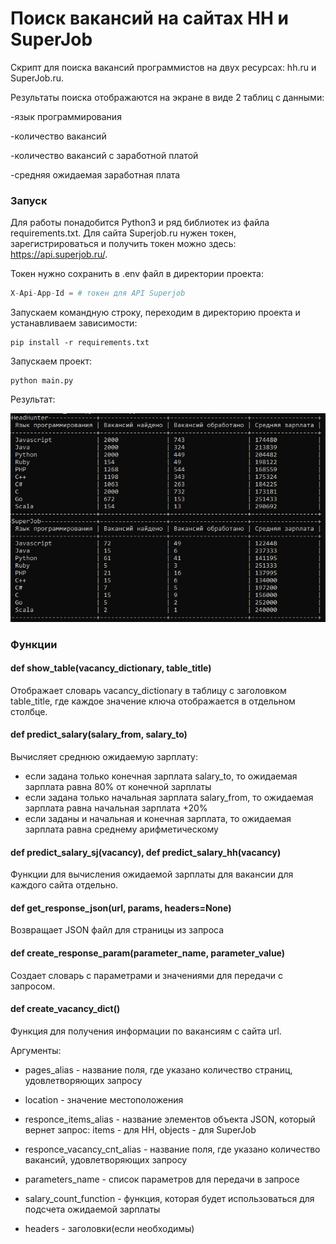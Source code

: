 # Поиск вакансий на сайтах HH и SuperJob

Скрипт для поиска вакансий программистов на двух ресурсах: hh.ru и SuperJob.ru.

Результаты поиска отображаются на экране в виде 2 таблиц с данными:

-язык программирования

-количество вакансий

-количество вакансий с заработной платой

-средняя ожидаемая заработная плата
### Запуск

Для работы понадобится Python3 и ряд библиотек из файла requirements.txt.
Для сайта Superjob.ru нужен токен, зарегистрироваться и получить токен можно здесь: https://api.superjob.ru/.

Токен нужно сохранить в .env файл в директории проекта:

```Python
X-Api-App-Id = # токен для API Superjob
```

Запускаем командную строку, переходим в директорию проекта и устанавливаем зависимости:
```
pip install -r requirements.txt
```
Запускаем проект:

```
python main.py
```

Результат:

![](https://github.com/atskayasatana/Images/blob/cab8f567e77b2cd10ec4035ddcdbaf62c44dfae6/hh_api_res.png)


### Функции

#### def show_table(vacancy_dictionary, table_title)

Отображает словарь vacancy_dictionary в таблицу с заголовком table_title, где каждое значение ключа отображается в отдельном столбце.

#### def predict_salary(salary_from, salary_to)

Вычисляет среднюю ожидаемую зарплату:
* если задана только конечная зарплата salary_to, то ожидаемая зарплата равна 80% от конечной зарплаты
* если задана только начальная зарплата salary_from, то ожидаемая зарплата равна начальная зарплата +20% 
* если заданы и начальная и конечная зарплата, то ожидаемая зарплата равна среднему арифметическому

#### def predict_salary_sj(vacancy), def predict_salary_hh(vacancy)

Функции для вычисления ожидаемой зарплаты для вакансии для каждого сайта отдельно.

#### def get_response_json(url, params, headers=None)

Возвращает JSON файл для страницы из запроса

#### def create_response_param(parameter_name, parameter_value)

Создает словарь с параметрами и значениями для передачи с запросом.

#### def create_vacancy_dict()

Функция для получения информации по вакансиям с сайта url.

Аргументы:

* pages_alias - название поля, где указано количество страниц, удовлетворяющих запросу

* location - значение местоположения

* responce_items_alias - название элементов объекта JSON, который вернет запрос: items - для HH, objects - для SuperJob

* responce_vacancy_cnt_alias - название поля, где указано количество вакансий, удовлетворяющих запросу

* parameters_name - список параметров для передачи в запросе

* salary_count_function - функция, которая будет использоваться для подсчета ожидаемой зарплаты

* headers - заголовки(если необходимы)








